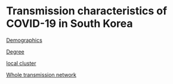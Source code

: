 # Transmission characteristics of COVID-19 in South Korea


[Demographics](https://app.powerbi.com/reportEmbed?reportId=55ce3a35-3509-4574-a8ee-5c3ba35b2cb8&autoAuth=true&ctid=7b326d24-41ad-4f57-bc60-89e4a6ac721b&config=eyJjbHVzdGVyVXJsIjoiaHR0cHM6Ly93YWJpLXNvdXRoLWNlbnRyYWwtdXMtcmVkaXJlY3QuYW5hbHlzaXMud2luZG93cy5uZXQvIn0%3D)

[Degree](http://htmlpreview.github.io/?https://github.com/yejinjkim/covid19-transmission-network/blob/master/plots/degree-age-sex.html)

[local cluster](http://htmlpreview.github.io/?https://github.com/yejinjkim/covid19-transmission-network/blob/master/plots/community-transmission.html)

[Whole transmission network](http://htmlpreview.github.io/?https://github.com/yejinjkim/covid19-transmission-network/blob/master/plots/Supplement1.html)

